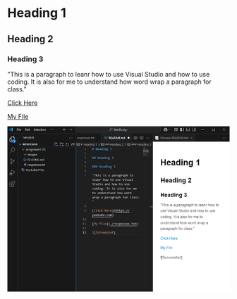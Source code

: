 # Heading 1

## Heading 2

### Heading 3 

"This is a paragraph to leanr how to use Visual Studio and how to use coding. It is also for me to understand how word wrap a paragraph for class."

[Click Here](https://youtube.com)

[My File](./responses.txt)

![Screenshot](./images/ScreenShot.PNG)
